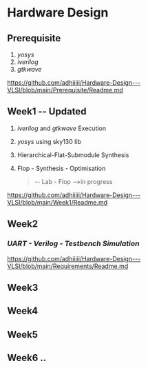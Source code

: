 # Hardware Design
## Prerequisite 
   1) _yosys_
   2) _iverilog_
   3) _gtkwave_

https://github.com/adhiiiii/Hardware-Design---VLSI/blob/main/Prerequisite/Readme.md
## Week1 -- Updated
  1) _iverilog_ and _gtkwave_ Execution
  2) _yosys_ using sky130 lib
  3) Hierarchical-Flat-Submodule Synthesis
  4) Flop - Synthesis - Optimisation 

     >-- Lab - Flop -->in progress
     
https://github.com/adhiiiii/Hardware-Design---VLSI/blob/main/Week1/Readme.md
## Week2


### _UART - Verilog - Testbench Simulation_

https://github.com/adhiiiii/Hardware-Design---VLSI/blob/main/Requirements/Readme.md

## Week3
## Week4
## Week5
## Week6 ..

